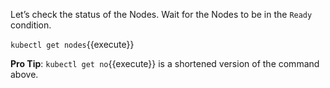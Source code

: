 Let’s check the status of the Nodes. Wait for the Nodes to be in the `Ready` condition.

`kubectl get nodes`{{execute}}

**Pro Tip**: `kubectl get no`{{execute}} is a shortened version of the command above.
